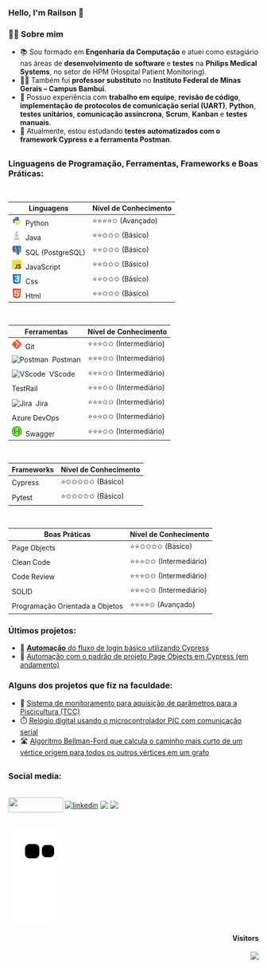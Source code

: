 ### Hello, I'm Railson 👋

<h3 align="left">👨‍💻 Sobre mim</h3>

<ul>
  <li>📚 Sou formado em <strong>Engenharia da Computação</strong> e atuei como estagiário nas áreas de <strong>desenvolvimento de software</strong> e <strong>testes</strong> na <strong>Philips Medical Systems</strong>, no setor de HPM (Hospital Patient Monitoring).</li>
  
  <li>👨‍🏫 Também fui <strong>professor substituto</strong> no <strong>Instituto Federal de Minas Gerais – Campus Bambuí</strong>.</li>
  
  <li>🤝 Possuo experiência com <strong>trabalho em equipe</strong>, <strong>revisão de código</strong>, <strong>implementação de protocolos de comunicação serial (UART)</strong>, <strong>Python</strong>, <strong>testes unitários</strong>, <strong>comunicação assíncrona</strong>, <strong>Scrum</strong>, <strong>Kanban</strong> e <strong>testes manuais</strong>.</li>
  
  <li>🚀 Atualmente, estou estudando <strong>testes automatizados com o framework Cypress e a ferramenta Postman</strong>.</li>
</ul>

##
<h3 align="left">Linguagens de Programação, Ferramentas, Frameworks e Boas Práticas:</h3>

<br>

<table>
  <thead>
    <tr>
      <th>Linguagens</th>
      <th>Nível de Conhecimento</th>
    </tr>
  </thead>
  <tbody>
    <tr>
      <td>
        <img alt="Python" height="20" width="20" src="https://raw.githubusercontent.com/devicons/devicon/master/icons/python/python-original.svg">
        &nbsp;Python
      </td>
      <td>⭐⭐⭐⭐✩ (Avançado)</td>
    </tr>
    <tr>
      <td>
        <img alt="Java" height="20" width="20" src="https://github.com/devicons/devicon/blob/master/icons/java/java-original-wordmark.svg">
        &nbsp;Java
      </td>
      <td>⭐⭐✩✩✩ (Básico)</td>
    </tr>
    <tr>
      <td>
        <img alt="SQL" height="20" width="20" src="https://github.com/devicons/devicon/blob/master/icons/postgresql/postgresql-original.svg">
        &nbsp;SQL (PostgreSQL)
      </td>
      <td>⭐⭐✩✩✩ (Básico)</td>
    </tr>
    <tr>
      <td>
        <img alt="JavaScript" height="20" width="20" src="https://raw.githubusercontent.com/devicons/devicon/master/icons/javascript/javascript-original.svg">
        &nbsp;JavaScript
      </td>
      <td>⭐⭐✩✩✩ (Básico)</td>
    </tr>
    <tr>
      <td>
        <img alt="Css" height="20" width="20" src="https://raw.githubusercontent.com/devicons/devicon/master/icons/css3/css3-original.svg">
        &nbsp;Css 
      </td>
      <td>⭐⭐✩✩✩ (Básico)</td>
    </tr>
    <tr>
      <td>
        <img alt="Html" height="20" width="20" src="https://raw.githubusercontent.com/devicons/devicon/master/icons/html5/html5-original.svg">
        &nbsp;Html 
      </td>
      <td>⭐⭐✩✩✩ (Básico)</td>
    </tr>
  </tbody>
</table>

<br>

<table>
  <thead>
    <tr>
      <th>Ferramentas</th>
      <th>Nível de Conhecimento</th>
    </tr>
  </thead>
  <tbody>
    <tr>
      <td>
        <img alt="Git" height="20" width="20" src="https://raw.githubusercontent.com/devicons/devicon/master/icons/git/git-original.svg" />
        &nbsp;Git
      </td>
      <td>⭐⭐⭐✩✩ (Intermediário)</td>
    </tr>
    <tr>
      <td>
        <img alt="Postman" height="20" width="20" src="https://www.vectorlogo.zone/logos/getpostman/getpostman-icon.svg" />
        &nbsp;Postman
      </td>
      <td>⭐⭐⭐✩✩ (Intermediário)</td>
    </tr>
    <tr>
      <td>
        <img alt="VScode" height="20" width="20" src="https://www.vectorlogo.zone/logos/visualstudio_code/visualstudio_code-icon.svg" />
        &nbsp;VScode
      </td>
      <td>⭐⭐⭐✩✩ (Intermediário)</td>
    </tr>
    <tr>
      <td>
       TestRail
      </td>
      <td>⭐⭐⭐✩✩ (Intermediário)</td>
    </tr>
    <tr>
      <td>
        <img alt="Jira" height="20" width="20" src="https://www.vectorlogo.zone/logos/atlassian_jira/atlassian_jira-icon.svg" />
        &nbsp;Jira
      </td>
      <td>⭐⭐⭐✩✩ (Intermediário)</td>
    </tr>
    <tr>
      <td>
        Azure DevOps
      </td>
      <td>⭐⭐⭐✩✩ (Intermediário)</td>
    </tr>
    <tr>
      <td>
        <img alt="Swagger" height="20" width="20" src="https://raw.githubusercontent.com/devicons/devicon/master/icons/swagger/swagger-original.svg" />
        &nbsp;Swagger
      </td>
      <td>⭐⭐⭐✩✩ (Intermediário)</td>
    </tr>
  </tbody>
</table>

<br>

<table>
  <thead>
    <tr>
      <th>Frameworks</th>
      <th>Nível de Conhecimento</th>
    </tr>
  </thead>
  <tbody>
    <tr>
      <td>
        Cypress
      </td>
      <td>⭐✩✩✩✩✩ (Básico)</td>
    </tr>
    <tr>
      <td>
        Pytest
      </td>
      <td>⭐✩✩✩✩✩ (Básico)</td>
    </tr>
  </tbody>
</table>

<br>

<table>
  <thead>
    <tr>
      <th>Boas Práticas</th>
      <th>Nível de Conhecimento</th>
    </tr>
  </thead>
  <tbody>
    <tr>
      <td>
        Page Objects
      </td>
      <td>⭐⭐✩✩✩✩ (Básico)</td>
    </tr>
    <tr>
      <td>
        Clean Code
      </td>
      <td>⭐⭐⭐✩✩ (Intermediário)</td>
    </tr>
    <tr>
      <td>
        Code Review
      </td>
      <td>⭐⭐⭐✩✩ (Intermediário)</td>
    </tr>
    <tr>
      <td>
        SOLID
      </td>
      <td>⭐⭐⭐✩✩ (Intermediário)</td>
    </tr>
    <tr>
      <td>
        Programação Orientada a Objetos
      </td>
      <td>⭐⭐⭐⭐✩ (Avançado)</td>
    </tr>
  </tbody>
</table>

<h3 align="left">Últimos projetos:</h3>

<ul>
  <li>
    🔐 <a href="https://github.com/Railson95/qa-login-the-internet.herokuapp-cypress" target="_blank">
      <strong>Automação</strong> do fluxo de login básico utilizando Cypress
    </a>
  </li>
  <li>
    🧪 <a href="https://github.com/Railson95/qa-soucedemo-automation-cypress" target="_blank">
      Automação com o padrão de projeto Page Objects em Cypress (em andamento)
    </a>
  </li>
</ul>

<h3 align="left">Alguns dos projetos que fiz na faculdade:</h3>

<ul>
  <li>
    📡 <a href="https://github.com/Railson95/Fish-farming-system" target="_blank">
       Sistema de monitoramento para aquisição de parâmetros para a Piscicultura (TCC)
    </a>
  </li>
  <li>
    ⏱️ <a href="https://github.com/Railson95/CommunicationSerial-Clock-With-Buttons" target="_blank">
      Relógio digital usando o microcontrolador PIC com comunicação serial
    </a>
  </li>
  <li>
    🛣️ <a href="https://github.com/Railson95/Algorithm-Bellman-Ford" target="_blank">
      Algoritmo Bellman-Ford que calcula o caminho mais curto de um vértice origem para todos os outros vértices em um grafo
    </a>
  </li>
</ul>

##

  <div> 
    <h3 align="left">Social media:</h3>
    <div style="display: inline_block"><br>
      <a href="https://www.facebook.com/railson.martins.5" target="_blank"><img align="center"  src="https://img.shields.io/badge/Facebook-1877F2?style=for-the-badge&logo=facebook&logoColor=white" height="30" width="110" ></a>
     <a href="https://www.linkedin.com/in/railson-martins-543b68140/" target="blank"><img align="center" src="https://img.shields.io/badge/LinkedIn-0077B5?style=for-the-badge&logo=linkedin&logoColor=white" alt="linkedin" height="30" width="110" /></a>
      <a href="https://api.whatsapp.com/send?phone=5535999839730&text=Ol%C3%A1!%20Cheguei%20aqui%20pelo%20seu%20GitHub!" target="_blank"><img align="center"                src="https://img.shields.io/badge/WhatsApp-25D366?style=for-the-badge&logo=whatsapp&logoColor=white"></a> 
      <a href = "mailto:railsonmartins1970i@gmail.com"><img align="center" src="https://img.shields.io/badge/-Gmail-%23333?style=for-the-badge&logo=gmail&logoColor=white" target="_blank" ></a>

 ##
 
  ![Snake animation](https://github.com/rafaballerini/rafaballerini/blob/output/github-contribution-grid-snake.svg)
 
</div>

  
<h4 align="right"> Visitors </h4>
<img align="right" src="https://profile-counter.glitch.me/railson95/count.svg">

 

  


